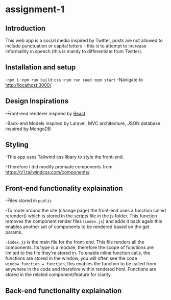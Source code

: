 # assignment-1

## Introduction

This web app is a social media inspired by Twitter, posts are not allowed to include punctuation or capital letters - this is to attempt to increase informallity in speech (this is mainly to differentiate from Twitter).

## Installation and setup

-`npm i`
-`npm run build:css`
-`npm run seed`
-`npm start`
-Navigate to [http://localhost:3000/](http://localhost:3000/)

## Design Inspirations

-Front-end renderer inspired by [React](https://reactjs.org/).

-Back-end Models inspired by Laravel, MVC architecture, JSON database inspired by MongoDB

## Styling

-This app uses Tailwind css libary to style the front-end.

-Therefore I did modify premade components from https://v1.tailwindcss.com/components/.

## Front-end functionality explaination

-Files stored in `public`

-To route around the site (change page) the front-end uses a function called rerender() which is stored in the scripts file in the js folder. This function removes the component render files (`index.js`) and adds it back again this enables another set of components to be rendered based on the get params.

-`index.js` is the main file for the front-end. This file renders all the components. Its type is a module, therefore the scope of functions are limited to the file they're stored in. To enable inline function calls, the functions are stored in the window, you will often see the code `window.function = function`, this enables the function to be called from anywhere in the code and therefore within rendered html. Functions are stored in the related component/feature for clarity.

## Back-end functionality explaination
